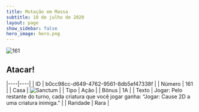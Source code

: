 ```yaml
---
title: Mutação em Massa
subtitle: 10 de julho de 2020
layout: page
show_sidebar: false
hero_image: hero.png
---
```


![161](https://cdn.keyforgegame.com/media/card_front/pt/479_161_X3RQF994MG6R_pt.png)

## Atacar!

|----|----|
| ID | b0cc98cc-d649-4762-9561-8db5ef47338f |
| Número | 161 |
| Casa | ![Sanctum](https://archonarcana.com/images/thumb/c/c7/Sanctum.png/22px-Sanctum.png "Santuário") |
| Tipo | Ação |
| Bônus | 1A |
| Texto | Jogar: Pelo restante do turno, cada criatura que você jogar ganha: “Jogar: Cause 2D a uma criatura inimiga.” |
| Raridade | Rara |
